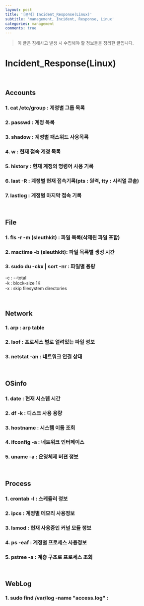 ```yaml
---
layout: post
title: '[분석] Incident_Response(Linux)'
subtitle: 'management, Incident, Response, Linux'
categories: management
comments: true
---
```


> 이 글은 침해사고 발생 시 수집해야 할 정보들을 정리한 글입니다.

# Incident_Response(Linux)

<br>

## Accounts

### 1. cat /etc/group : 계정별 그룹 목록

### 2. passwd : 계정 목록

### 3. shadow : 계정별 패스워드 사용목록

### 4. w : 현재 접속 계정 목록

### 5. history : 현재 계정의 명령어 사용 기록

### 6. last -R : 계정별 현재 접속기록(pts : 원격, tty : 시리얼 콘솔)

### 7. lastlog : 계정별 마지막 접속 기록

<br>

## File

### 1. fls -r -m (sleuthkit) : 파일 목록(삭제된 파일 포함)

### 2. mactime -b (sleuthkit): 파일 목록별 생성 시간

### 3. sudo du -ckx | sort -nr : 파일별 용량
-c : --total<br>
-k : block-size 1K<br>
-x : skip filesystem directories<br>

<br>

## Network

### 1. arp : arp table

### 2. lsof : 프로세스 별로 열려있는 파일 정보

### 3. netstat -an : 네트워크 연결 상태

<br>

## OSinfo

### 1. date : 현재 시스템 시간

### 2. df -k : 디스크 사용 용량

### 3. hostname : 시스템 이름 조회

### 4. ifconfig -a : 네트워크 인터페이스

### 5. uname -a : 운영체제 버젼 정보

<br>

## Process

### 1. crontab -l : 스케쥴러 정보

### 2. ipcs : 계정별 메모리 사용정보

### 3. lsmod : 현재 사용중인 커널 모듈 정보

### 4. ps -eaf : 계정별 프로세스 사용정보

### 5. pstree -a : 계층 구조로 프로세스 조회

<br>

## WebLog

### 1. sudo find /var/log -name "access.log" : 
